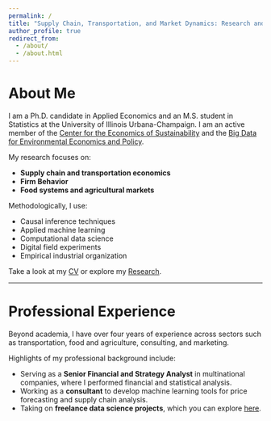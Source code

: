 ```yaml
---
permalink: /
title: "Supply Chain, Transportation, and Market Dynamics: Research and Professional Insights"
author_profile: true
redirect_from: 
  - /about/
  - /about.html
---
```

<style>
table {
  border-collapse: collapse;
  border: none;
}
td {
  border: none;
}
</style>

# About Me

I am a Ph.D. candidate in Applied Economics and an M.S. student in Statistics at the University of Illinois Urbana-Champaign. I am an active member of the [Center for the Economics of Sustainability](https://ceos.illinois.edu/index.php/node/525) and the [Big Data for Environmental Economics and Policy](https://peter-christensen-pe55.squarespace.com/).  

My research focuses on:
- **Supply chain and transportation economics**
- **Firm Behavior**
- **Food systems and agricultural markets**


Methodologically, I use:
- Causal inference techniques  
- Applied machine learning  
- Computational data science  
- Digital field experiments  
- Empirical industrial organization  

Take a look at my [CV](https://gustavo1803.github.io/cv/) or explore my [Research](https://gustavo1803.github.io/publications/).

---

# Professional Experience

Beyond academia, I have over four years of experience across sectors such as transportation, food and agriculture, consulting, and marketing.  

Highlights of my professional background include:
- Serving as a **Senior Financial and Strategy Analyst** in multinational companies, where I performed financial and statistical analysis.  
- Working as a **consultant** to develop machine learning tools for price forecasting and supply chain analysis.  
- Taking on **freelance data science projects**, which you can explore [here](https://gustavo1803.github.io/portfolio/).
